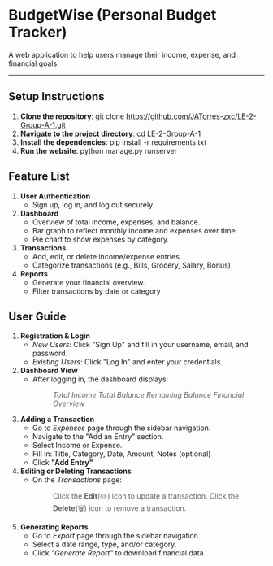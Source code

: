 # BudgetWise (Personal Budget Tracker)

A web application to help users manage their income, expense, and financial goals.

---

## Setup Instructions
1. **Clone the repository**:
  git clone https://github.com/JATorres-zxc/LE-2-Group-A-1.git
2. **Navigate to the project directory**:
  cd LE-2-Group-A-1
3. **Install the dependencies**:
   pip install -r requirements.txt
4. **Run the website**:
   python manage.py runserver

## Feature List
1) **User Authentication**
   - Sign up, log in, and log out securely.
2) **Dashboard**
   - Overview of total income, expenses, and balance.
   - Bar graph to reflect monthly income and expenses over time.
   - Pie chart to show expenses by category.
3) **Transactions**
   - Add, edit, or delete income/expense entries.
   - Categorize transactions (e.g., Bills, Grocery, Salary, Bonus)
5) **Reports**
   - Generate your financial overview.
   - Filter transactions by date or category
   
## User Guide
1. **Registration & Login**
   - *New Users*: Click "Sign Up" and fill in your username, email, and password.
   - *Existing Users*: Click "Log In" and enter your credentials.
2. **Dashboard View**
   - After logging in, the dashboard displays:
     > *Total Income*
     > *Total Balance*
     > *Remaining Balance*
     > *Financial Overview*
3. **Adding a Transaction**
   - Go to *Expenses* page through the sidebar navigation.
   - Navigate to the "Add an Entry" section.
   - Select Income or Expense.
   - Fill in: Title, Category, Date, Amount, Notes (optional)
   - Click **"Add Entry"**
5. **Editing or Deleting Transactions**
   - On the *Transactions* page:
     > Click the **Edit**(✏️) icon to update a transaction.
     > Click the **Delete**(🗑️) icon to remove a transaction.
7. **Generating Reports**
   - Go to *Export* page through the sidebar navigation.
   - Select a date range, type, and/or category.
   - Click *"Generate Report"* to download financial data.
